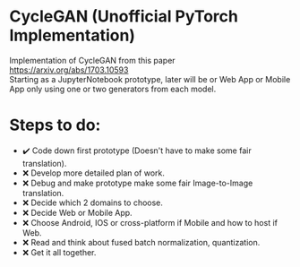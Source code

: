 # CycleGAN (Unofficial PyTorch Implementation)
Implementation of CycleGAN from this paper https://arxiv.org/abs/1703.10593 <br/>
Starting as a JupyterNotebook prototype, later will be or Web App or Mobile App only using one or two generators from each model.<br/>
# Steps to do: <br/>
- :heavy_check_mark: Code down first prototype (Doesn't have to make some fair translation).
- :x: Develop more detailed plan of work.
- :x: Debug and make prototype make some fair Image-to-Image translation.
- :x: Decide which 2 domains to choose.
- :x: Decide Web or Mobile App.
- :x: Choose Android, IOS or cross-platform if Mobile and how to host if Web.
- :x: Read and think about fused batch normalization, quantization.
- :x: Get it all together.
